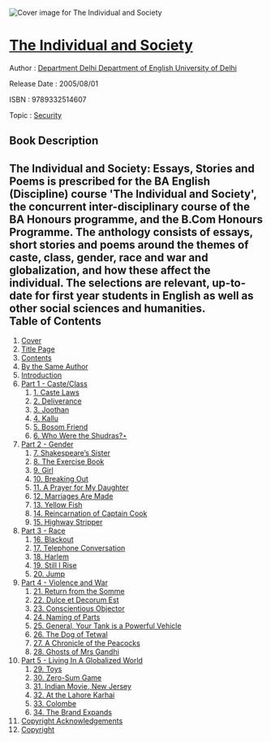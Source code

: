 ![Cover image for The Individual and Society](https://imgdetail.ebookreading.net/cover/cover/security/EB9789332514607.jpg)

[The Individual and Society](https://ebookreading.net/view/book/The+Individual+and+Society-EB9789332514607_1.html "The Individual and Society")
====================================================================================================================

Author : [Department Delhi Department of English University of Delhi](https://ebookreading.net/search/author/Department+Delhi+Department+of+English+University+of+Delhi)

Release Date : 2005/08/01

ISBN : 9789332514607

Topic : [Security](https://ebookreading.net/search/category/security)

Book Description
-----------------

The Individual and Society: Essays, Stories and Poems is prescribed for the BA English (Discipline) course 'The Individual and Society', the concurrent inter-disciplinary course of the BA Honours programme, and the B.Com Honours Programme. The anthology consists of essays, short stories and poems around the themes of caste, class, gender, race and war and globalization, and how these affect the individual. The selections are relevant, up-to-date for first year students in English as well as other social sciences and humanities. 	              
Table of Contents
-----------------

1. [Cover](https://ebookreading.net/view/book/The+Individual+and+Society-EB9789332514607_1.html)
1. [Title Page](https://ebookreading.net/view/book/The+Individual+and+Society-EB9789332514607_2.html)
1. [Contents](https://ebookreading.net/view/book/The+Individual+and+Society-EB9789332514607_3.html)
1. [By the Same Author](https://ebookreading.net/view/book/The+Individual+and+Society-EB9789332514607_4.html)
1. [Introduction](https://ebookreading.net/view/book/The+Individual+and+Society-EB9789332514607_5.html)
1. [Part 1 - Caste/Class](https://ebookreading.net/view/book/The+Individual+and+Society-EB9789332514607_6.html)
    1. [1. Caste Laws](https://ebookreading.net/view/book/The+Individual+and+Society-EB9789332514607_7.html)
    1. [2. Deliverance](https://ebookreading.net/view/book/The+Individual+and+Society-EB9789332514607_8.html)
    1. [3. Joothan](https://ebookreading.net/view/book/The+Individual+and+Society-EB9789332514607_9.html)
    1. [4. Kallu](https://ebookreading.net/view/book/The+Individual+and+Society-EB9789332514607_10.html)
    1. [5. Bosom Friend](https://ebookreading.net/view/book/The+Individual+and+Society-EB9789332514607_11.html)
    1. [6. Who Were the Shudras?⋆](https://ebookreading.net/view/book/The+Individual+and+Society-EB9789332514607_12.html)
1. [Part 2 - Gender](https://ebookreading.net/view/book/The+Individual+and+Society-EB9789332514607_13.html)
    1. [7. Shakespeare’s Sister](https://ebookreading.net/view/book/The+Individual+and+Society-EB9789332514607_14.html)
    1. [8. The Exercise Book](https://ebookreading.net/view/book/The+Individual+and+Society-EB9789332514607_15.html)
    1. [9. Girl](https://ebookreading.net/view/book/The+Individual+and+Society-EB9789332514607_16.html)
    1. [10. Breaking Out](https://ebookreading.net/view/book/The+Individual+and+Society-EB9789332514607_17.html)
    1. [11. A Prayer for My Daughter](https://ebookreading.net/view/book/The+Individual+and+Society-EB9789332514607_18.html)
    1. [12. Marriages Are Made](https://ebookreading.net/view/book/The+Individual+and+Society-EB9789332514607_19.html)
    1. [13. Yellow Fish](https://ebookreading.net/view/book/The+Individual+and+Society-EB9789332514607_20.html)
    1. [14. Reincarnation of Captain Cook](https://ebookreading.net/view/book/The+Individual+and+Society-EB9789332514607_21.html)
    1. [15. Highway Stripper](https://ebookreading.net/view/book/The+Individual+and+Society-EB9789332514607_22.html)
1. [Part 3 - Race](https://ebookreading.net/view/book/The+Individual+and+Society-EB9789332514607_23.html)
    1. [16. Blackout](https://ebookreading.net/view/book/The+Individual+and+Society-EB9789332514607_24.html)
    1. [17. Telephone Conversation](https://ebookreading.net/view/book/The+Individual+and+Society-EB9789332514607_25.html)
    1. [18. Harlem](https://ebookreading.net/view/book/The+Individual+and+Society-EB9789332514607_26.html)
    1. [19. Still I Rise](https://ebookreading.net/view/book/The+Individual+and+Society-EB9789332514607_27.html)
    1. [20. Jump](https://ebookreading.net/view/book/The+Individual+and+Society-EB9789332514607_28.html)
1. [Part 4 - Violence and War](https://ebookreading.net/view/book/The+Individual+and+Society-EB9789332514607_29.html)
    1. [21. Return from the Somme](https://ebookreading.net/view/book/The+Individual+and+Society-EB9789332514607_30.html)
    1. [22. Dulce et Decorum Est](https://ebookreading.net/view/book/The+Individual+and+Society-EB9789332514607_31.html)
    1. [23. Conscientious Objector](https://ebookreading.net/view/book/The+Individual+and+Society-EB9789332514607_32.html)
    1. [24. Naming of Parts](https://ebookreading.net/view/book/The+Individual+and+Society-EB9789332514607_33.html)
    1. [25. General, Your Tank is a Powerful Vehicle](https://ebookreading.net/view/book/The+Individual+and+Society-EB9789332514607_34.html)
    1. [26. The Dog of Tetwal](https://ebookreading.net/view/book/The+Individual+and+Society-EB9789332514607_35.html)
    1. [27. A Chronicle of the Peacocks](https://ebookreading.net/view/book/The+Individual+and+Society-EB9789332514607_36.html)
    1. [28. Ghosts of Mrs Gandhi](https://ebookreading.net/view/book/The+Individual+and+Society-EB9789332514607_37.html)
1. [Part 5 - Living In A Globalized World](https://ebookreading.net/view/book/The+Individual+and+Society-EB9789332514607_38.html)
    1. [29. Toys](https://ebookreading.net/view/book/The+Individual+and+Society-EB9789332514607_39.html)
    1. [30. Zero-Sum Game](https://ebookreading.net/view/book/The+Individual+and+Society-EB9789332514607_40.html)
    1. [31. Indian Movie, New Jersey](https://ebookreading.net/view/book/The+Individual+and+Society-EB9789332514607_41.html)
    1. [32. At the Lahore Karhai](https://ebookreading.net/view/book/The+Individual+and+Society-EB9789332514607_42.html)
    1. [33. Colombe](https://ebookreading.net/view/book/The+Individual+and+Society-EB9789332514607_43.html)
    1. [34. The Brand Expands](https://ebookreading.net/view/book/The+Individual+and+Society-EB9789332514607_44.html)
1. [Copyright Acknowledgements](https://ebookreading.net/view/book/The+Individual+and+Society-EB9789332514607_47.html)
1. [Copyright](https://ebookreading.net/view/book/The+Individual+and+Society-EB9789332514607_48.html)

